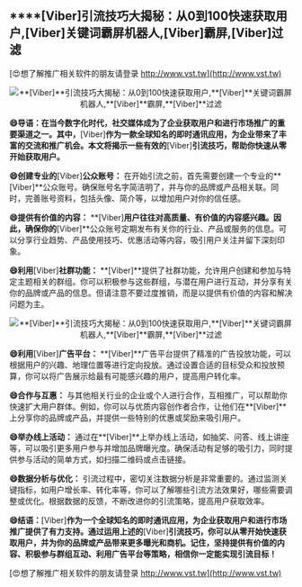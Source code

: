 ## ****[Viber]**引流技巧大揭秘：从0到100快速获取用户,**[Viber]**关键词霸屏机器人,**[Viber]**霸屏,**[Viber]**过滤**

[😍想了解推广相关软件的朋友请登录 http://www.vst.tw](http://www.vst.tw)

 <center><img src="https://vst.tw/MP4/tuiguang/png/3.png" alt="**[Viber]**引流技巧大揭秘：从0到100快速获取用户,**[Viber]**关键词霸屏机器人,**[Viber]**霸屏,**[Viber]**过滤"></center>

**😄导语：在当今数字化时代，社交媒体成为了企业获取用户和进行市场推广的重要渠道之一。其中，**[Viber]**作为一款全球知名的即时通讯应用，为企业带来了丰富的交流和推广机会。本文将揭示一些有效的**[Viber]**引流技巧，帮助你快速从零开始获取用户。**

**😄创建专业的**[Viber]**公众账号：**
在开始引流之前，首先需要创建一个专业的**[Viber]**公众账号。确保账号名字简洁明了，并与你的品牌或产品相关联。同时，完善账号资料，包括头像、简介等，以增加用户对你的信任感。

**😄提供有价值的内容：**
**[Viber]**用户往往对高质量、有价值的内容感兴趣。因此，确保你的**[Viber]**公众账号定期发布有关你的行业、产品或服务的信息。可以分享行业趋势、产品使用技巧、优惠活动等内容，吸引用户关注并留下深刻印象。

**😄利用**[Viber]**社群功能：**
**[Viber]**提供了社群功能，允许用户创建和参加与特定主题相关的群组。你可以积极参与这些群组，与潜在用户进行互动，并分享有关你的品牌或产品的信息。但请注意不要过度推销，而是以提供有价值的内容和解决问题为主。

 <center><img src="https://vst.tw/MP4/tuiguang/png/8.png" alt="**[Viber]**引流技巧大揭秘：从0到100快速获取用户,**[Viber]**关键词霸屏机器人,**[Viber]**霸屏,**[Viber]**过滤"></center>

**😄利用**[Viber]**广告平台：**
**[Viber]**广告平台提供了精准的广告投放功能，可以根据用户的兴趣、地理位置等进行定向投放。通过设置合适的目标受众和投放预算，你可以将广告展示给最有可能感兴趣的用户，提高用户转化率。

**😄合作与互惠：**
与其他相关行业的企业或个人进行合作，互相推广，可以帮助你快速扩大用户群体。例如，你可以与优质内容创作者合作，让他们在**[Viber]**上分享你的品牌或产品，并提供一些特别的优惠或奖励来吸引用户。

**😄举办线上活动：**
通过在**[Viber]**上举办线上活动，如抽奖、问答、线上讲座等，可以吸引更多用户参与并增加品牌曝光度。确保活动有足够的吸引力，同时提供参与活动的简单方式，如扫描二维码或点击链接。

**😄数据分析与优化：**
引流过程中，密切关注数据分析是非常重要的。通过监测关键指标，如用户增长率、转化率等，你可以了解哪些引流方法效果好，哪些需要调整或优化。根据数据的反馈，不断改进你的引流策略，提高用户获取效率。

**😄结语：**[Viber]**作为一个全球知名的即时通讯应用，为企业获取用户和进行市场推广提供了有力支持。通过运用上述的**[Viber]**引流技巧，你可以从零开始快速获取用户，并为你的品牌或产品带来更多曝光和商机。记住，坚持提供有价值的内容、积极参与群组互动、利用广告平台等策略，相信你一定能实现引流目标！**

[😍想了解推广相关软件的朋友请登录 http://www.vst.tw](http://www.vst.tw)



